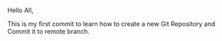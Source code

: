 Hello All,

This is my first commit to learn how to create a new Git Repository and Commit it to remote branch. 